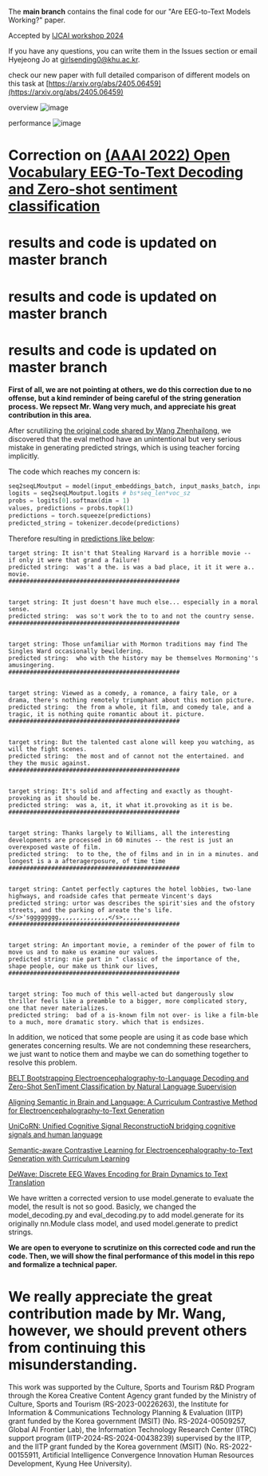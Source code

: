 The **main branch** contains the final code for our "Are EEG-to-Text Models Working?" paper. 

Accepted by [IJCAI workshop 2024](https://github.com/user-attachments/files/16624318/IJCAI_hyejeongjo_poster_Final.pdf)

If you have any questions, you can write them in the Issues section or email Hyejeong Jo at girlsending0@khu.ac.kr.

check our new paper with full detailed comparison of different models on this task at [https://arxiv.org/abs/2405.06459](https://arxiv.org/abs/2405.06459)

overview
![image](https://github.com/NeuSpeech/EEG-To-Text/assets/151606332/57212488-b75f-44c7-a265-e2a51483e9f5)

performance
![image](https://github.com/NeuSpeech/EEG-To-Text/assets/151606332/df58870c-5277-4935-8c66-15efd58e9283)



# Correction on [(AAAI 2022) Open Vocabulary EEG-To-Text Decoding and Zero-shot sentiment classification](https://arxiv.org/abs/2112.02690)
# results and code is updated on **master** branch
# results and code is updated on **master** branch
# results and code is updated on **master** branch
**First of all, we are not pointing at others, we do this correction due to no offense, but a kind reminder of being careful of the string generation process. 
We repsect Mr. Wang very much, and appreciate his great contribution in this area.**

After scrutilizing [the original code shared by Wang Zhenhailong](https://github.com/MikeWangWZHL/EEG-To-Text), we discovered that the eval method have an unintentional but very serious mistake in generating predicted strings, which is using teacher forcing implicitly. 

The code which reaches my concern is:


```python
seq2seqLMoutput = model(input_embeddings_batch, input_masks_batch, input_mask_invert_batch, target_ids_batch)
logits = seq2seqLMoutput.logits # bs*seq_len*voc_sz
probs = logits[0].softmax(dim = 1)
values, predictions = probs.topk(1)
predictions = torch.squeeze(predictions)
predicted_string = tokenizer.decode(predictions) 
```

Therefore resulting in [predictions like below](https://github.com/MikeWangWZHL/EEG-To-Text/blob/main/results/task1_task2_taskNRv2-BrainTranslator_skipstep1-all_generation_results-7_22.txt#L61):

```
target string: It isn't that Stealing Harvard is a horrible movie -- if only it were that grand a failure!
predicted string:  was't a the. is was a bad place, it it it were a.. movie.
################################################


target string: It just doesn't have much else... especially in a moral sense.
predicted string:  was so't work the to to and not the country sense.
################################################


target string: Those unfamiliar with Mormon traditions may find The Singles Ward occasionally bewildering.
predicted string:  who with the history may be themselves Mormoning''s amusingering.
################################################


target string: Viewed as a comedy, a romance, a fairy tale, or a drama, there's nothing remotely triumphant about this motion picture.
predicted string:  the from a whole, it film, and comedy tale, and a tragic, it is nothing quite romantic about it. picture.
################################################


target string: But the talented cast alone will keep you watching, as will the fight scenes.
predicted string:  the most and of cannot not the entertained. and they the music against.
################################################


target string: It's solid and affecting and exactly as thought-provoking as it should be.
predicted string:  was a, it, it what it.provoking as it is be.
################################################


target string: Thanks largely to Williams, all the interesting developments are processed in 60 minutes -- the rest is just an overexposed waste of film.
predicted string:  to to the, the of films and in in in a minutes. and longest is a a afteragerposure, of time time
################################################


target string: Cantet perfectly captures the hotel lobbies, two-lane highways, and roadside cafes that permeate Vincent's days
predicted string: urtor was describes the spirit'sies and the ofstory streets, and the parking of areate the's life.</s>'sgggggggg,,,,,,,,,,,,,,</s>,,,,,
################################################


target string: An important movie, a reminder of the power of film to move us and to make us examine our values.
predicted string: nie part in " classic of the importance of the, shape people, our make us think our lives,
################################################


target string: Too much of this well-acted but dangerously slow thriller feels like a preamble to a bigger, more complicated story, one that never materializes.
predicted string:  bad of a is-known film not over- is like a film-ble to a much, more dramatic story. which that is endsizes.
```

In addition, we noticed that some people are using it as code base which generates concerning results. We are not condemning these researchers, we just want to notice them and maybe we can do something together to resolve this problem. 

[BELT Bootstrapping Electroencephalography-to-Language Decoding and Zero-Shot SenTiment Classification by Natural Language Supervision](https://arxiv.org/pdf/2309.12056)

[Aligning Semantic in Brain and Language: A Curriculum Contrastive Method for Electroencephalography-to-Text Generation](https://ieeexplore.ieee.org/iel7/7333/4359219/10248031.pdf)

[UniCoRN: Unified Cognitive Signal ReconstructioN bridging cognitive signals and human language](https://arxiv.org/pdf/2307.05355)

[Semantic-aware Contrastive Learning for Electroencephalography-to-Text Generation with Curriculum Learning](https://arxiv.org/pdf/2301.09237)

[DeWave: Discrete EEG Waves Encoding for Brain Dynamics to Text Translation](https://arxiv.org/pdf/2309.14030)

We have written a corrected version to use model.generate to evaluate the model, the result is not so good. 
Basicly, we changed the model_decoding.py and eval_decoding.py to add model.generate for its originally nn.Module class model, and used model.generate to predict strings.

**We are open to everyone to scrutinize on this corrected code and run the code. Then, we will show the final performance of this model in this repo and formalize a technical paper.**
# We really appreciate the great contribution made by Mr. Wang, however, we should prevent others from continuing this misunderstanding. 


This work was supported by the Culture, Sports and Tourism R&D Program through the Korea Creative Content Agency grant funded by the Ministry of Culture, Sports and Tourism (RS-2023-00226263), the Institute for Information & Communications Technology Planning & Evaluation (IITP) grant funded by the Korea government (MSIT) (No. RS-2024-00509257, Global AI Frontier Lab), the Information Technology Research Center (ITRC) support program (IITP-2024-RS-2024-00438239) supervised by the IITP, and the IITP grant funded by the Korea government (MSIT) (No. RS-2022-00155911, Artificial Intelligence Convergence Innovation Human Resources Development, Kyung Hee University).
